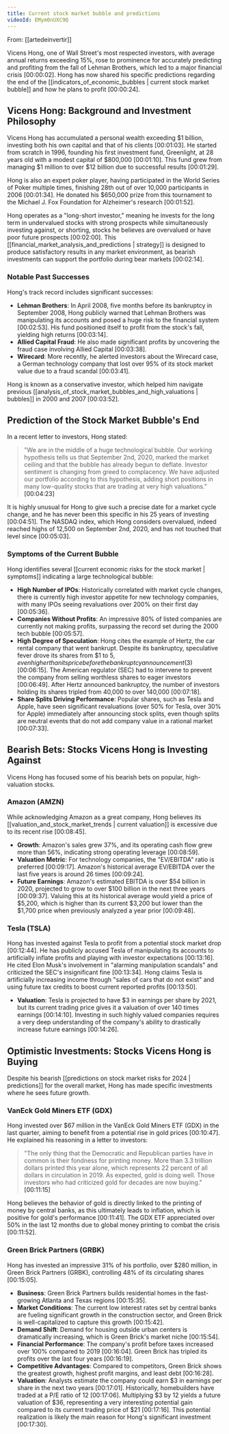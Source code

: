 ```yaml
---
title: Current stock market bubble and predictions
videoId: EMym0nUXC9Q
---
```


From: [[artedeinvertir]] <br/> 

Vicens Hong, one of Wall Street's most respected investors, with average annual returns exceeding 15%, rose to prominence for accurately predicting and profiting from the fall of Lehman Brothers, which led to a major financial crisis <a class="yt-timestamp" data-t="00:00:02">[00:00:02]</a>. Hong has now shared his specific predictions regarding the end of the [[indicators_of_economic_bubbles | current stock market bubble]] and how he plans to profit <a class="yt-timestamp" data-t="00:00:24">[00:00:24]</a>.

## Vicens Hong: Background and Investment Philosophy

Vicens Hong has accumulated a personal wealth exceeding $1 billion, investing both his own capital and that of his clients <a class="yt-timestamp" data-t="00:01:03">[00:01:03]</a>. He started from scratch in 1996, founding his first investment fund, Greenlight, at 28 years old with a modest capital of $800,000 <a class="yt-timestamp" data-t="00:01:10">[00:01:10]</a>. This fund grew from managing $1 million to over $12 billion due to successful results <a class="yt-timestamp" data-t="00:01:29">[00:01:29]</a>.

Hong is also an expert poker player, having participated in the World Series of Poker multiple times, finishing 28th out of over 10,000 participants in 2006 <a class="yt-timestamp" data-t="00:01:34">[00:01:34]</a>. He donated his $650,000 prize from this tournament to the Michael J. Fox Foundation for Alzheimer's research <a class="yt-timestamp" data-t="00:01:52">[00:01:52]</a>.

Hong operates as a "long-short investor," meaning he invests for the long term in undervalued stocks with strong prospects while simultaneously investing against, or shorting, stocks he believes are overvalued or have poor future prospects <a class="yt-timestamp" data-t="00:02:00">[00:02:00]</a>. This [[financial_market_analysis_and_predictions | strategy]] is designed to produce satisfactory results in any market environment, as bearish investments can support the portfolio during bear markets <a class="yt-timestamp" data-t="00:02:14">[00:02:14]</a>.

### Notable Past Successes

Hong's track record includes significant successes:
*   **Lehman Brothers**: In April 2008, five months before its bankruptcy in September 2008, Hong publicly warned that Lehman Brothers was manipulating its accounts and posed a huge risk to the financial system <a class="yt-timestamp" data-t="00:02:53">[00:02:53]</a>. His fund positioned itself to profit from the stock's fall, yielding high returns <a class="yt-timestamp" data-t="00:03:14">[00:03:14]</a>.
*   **Allied Capital Fraud**: He also made significant profits by uncovering the fraud case involving Allied Capital <a class="yt-timestamp" data-t="00:03:38">[00:03:38]</a>.
*   **Wirecard**: More recently, he alerted investors about the Wirecard case, a German technology company that lost over 95% of its stock market value due to a fraud scandal <a class="yt-timestamp" data-t="00:03:41">[00:03:41]</a>.

Hong is known as a conservative investor, which helped him navigate previous [[analysis_of_stock_market_bubbles_and_high_valuations | bubbles]] in 2000 and 2007 <a class="yt-timestamp" data-t="00:03:52">[00:03:52]</a>.

## Prediction of the Stock Market Bubble's End

In a recent letter to investors, Hong stated:
> "We are in the middle of a huge technological bubble. Our working hypothesis tells us that September 2nd, 2020, marked the market ceiling and that the bubble has already begun to deflate. Investor sentiment is changing from greed to complacency. We have adjusted our portfolio according to this hypothesis, adding short positions in many low-quality stocks that are trading at very high valuations." <a class="yt-timestamp" data-t="00:04:23">[00:04:23]</a>

It is highly unusual for Hong to give such a precise date for a market cycle change, and he has never been this specific in his 25 years of investing <a class="yt-timestamp" data-t="00:04:51">[00:04:51]</a>. The NASDAQ index, which Hong considers overvalued, indeed reached highs of 12,500 on September 2nd, 2020, and has not touched that level since <a class="yt-timestamp" data-t="00:05:03">[00:05:03]</a>.

### Symptoms of the Current Bubble

Hong identifies several [[current economic risks for the stock market | symptoms]] indicating a large technological bubble:

*   **High Number of IPOs**: Historically correlated with market cycle changes, there is currently high investor appetite for new technology companies, with many IPOs seeing revaluations over 200% on their first day <a class="yt-timestamp" data-t="00:05:36">[00:05:36]</a>.
*   **Companies Without Profits**: An impressive 80% of listed companies are currently not making profits, surpassing the record set during the 2000 tech bubble <a class="yt-timestamp" data-t="00:05:57">[00:05:57]</a>.
*   **High Degree of Speculation**: Hong cites the example of Hertz, the car rental company that went bankrupt. Despite its bankruptcy, speculative fever drove its shares from $1 to $5, even higher than its price before the bankruptcy announcement ($3) <a class="yt-timestamp" data-t="00:06:15">[00:06:15]</a>. The American regulator (SEC) had to intervene to prevent the company from selling worthless shares to eager investors <a class="yt-timestamp" data-t="00:06:49">[00:06:49]</a>. After Hertz announced bankruptcy, the number of investors holding its shares tripled from 40,000 to over 140,000 <a class="yt-timestamp" data-t="00:07:18">[00:07:18]</a>.
*   **Share Splits Driving Performance**: Popular shares, such as Tesla and Apple, have seen significant revaluations (over 50% for Tesla, over 30% for Apple) immediately after announcing stock splits, even though splits are neutral events that do not add company value in a rational market <a class="yt-timestamp" data-t="00:07:33">[00:07:33]</a>.

## Bearish Bets: Stocks Vicens Hong is Investing Against

Vicens Hong has focused some of his bearish bets on popular, high-valuation stocks.

### Amazon (AMZN)

While acknowledging Amazon as a great company, Hong believes its [[valuation_and_stock_market_trends | current valuation]] is excessive due to its recent rise <a class="yt-timestamp" data-t="00:08:45">[00:08:45]</a>.
*   **Growth**: Amazon's sales grew 37%, and its operating cash flow grew more than 56%, indicating strong operating leverage <a class="yt-timestamp" data-t="00:08:59">[00:08:59]</a>.
*   **Valuation Metric**: For technology companies, the "EV/EBITDA" ratio is preferred <a class="yt-timestamp" data-t="00:09:17">[00:09:17]</a>. Amazon's historical average EV/EBITDA over the last five years is around 26 times <a class="yt-timestamp" data-t="00:09:24">[00:09:24]</a>.
*   **Future Earnings**: Amazon's estimated EBITDA is over $54 billion in 2020, projected to grow to over $100 billion in the next three years <a class="yt-timestamp" data-t="00:09:37">[00:09:37]</a>. Valuing this at its historical average would yield a price of $5,200, which is higher than its current $3,200 but lower than the $1,700 price when previously analyzed a year prior <a class="yt-timestamp" data-t="00:09:48">[00:09:48]</a>.

### Tesla (TSLA)

Hong has invested against Tesla to profit from a potential stock market drop <a class="yt-timestamp" data-t="00:12:44">[00:12:44]</a>. He has publicly accused Tesla of manipulating its accounts to artificially inflate profits and playing with investor expectations <a class="yt-timestamp" data-t="00:13:16">[00:13:16]</a>. He cited Elon Musk's involvement in "alarming manipulation scandals" and criticized the SEC's insignificant fine <a class="yt-timestamp" data-t="00:13:34">[00:13:34]</a>. Hong claims Tesla is artificially increasing income through "sales of cars that do not exist" and using future tax credits to boost current reported profits <a class="yt-timestamp" data-t="00:13:50">[00:13:50]</a>.
*   **Valuation**: Tesla is projected to have $3 in earnings per share by 2021, but its current trading price gives it a valuation of over 140 times earnings <a class="yt-timestamp" data-t="00:14:10">[00:14:10]</a>. Investing in such highly valued companies requires a very deep understanding of the company's ability to drastically increase future earnings <a class="yt-timestamp" data-t="00:14:26">[00:14:26]</a>.

## Optimistic Investments: Stocks Vicens Hong is Buying

Despite his bearish [[predictions on stock market risks for 2024 | predictions]] for the overall market, Hong has made specific investments where he sees future growth.

### VanEck Gold Miners ETF (GDX)

Hong invested over $67 million in the VanEck Gold Miners ETF (GDX) in the last quarter, aiming to benefit from a potential rise in gold prices <a class="yt-timestamp" data-t="00:10:47">[00:10:47]</a>. He explained his reasoning in a letter to investors:
> "The only thing that the Democratic and Republican parties have in common is their fondness for printing money. More than 3.3 trillion dollars printed this year alone, which represents 22 percent of all dollars in circulation in 2019. As expected, gold is doing well. Those investors who had criticized gold for decades are now buying." <a class="yt-timestamp" data-t="00:11:15">[00:11:15]</a>

Hong believes the behavior of gold is directly linked to the printing of money by central banks, as this ultimately leads to inflation, which is positive for gold's performance <a class="yt-timestamp" data-t="00:11:41">[00:11:41]</a>. The GDX ETF appreciated over 50% in the last 12 months due to global money printing to combat the crisis <a class="yt-timestamp" data-t="00:11:52">[00:11:52]</a>.

### Green Brick Partners (GRBK)

Hong has invested an impressive 31% of his portfolio, over $280 million, in Green Brick Partners (GRBK), controlling 48% of its circulating shares <a class="yt-timestamp" data-t="00:15:05">[00:15:05]</a>.
*   **Business**: Green Brick Partners builds residential homes in the fast-growing Atlanta and Texas regions <a class="yt-timestamp" data-t="00:15:35">[00:15:35]</a>.
*   **Market Conditions**: The current low interest rates set by central banks are fueling significant growth in the construction sector, and Green Brick is well-capitalized to capture this growth <a class="yt-timestamp" data-t="00:15:42">[00:15:42]</a>.
*   **Demand Shift**: Demand for housing outside urban centers is dramatically increasing, which is Green Brick's market niche <a class="yt-timestamp" data-t="00:15:54">[00:15:54]</a>.
*   **Financial Performance**: The company's profit before taxes increased over 100% compared to 2019 <a class="yt-timestamp" data-t="00:16:04">[00:16:04]</a>. Green Brick has tripled its profits over the last four years <a class="yt-timestamp" data-t="00:16:19">[00:16:19]</a>.
*   **Competitive Advantages**: Compared to competitors, Green Brick shows the greatest growth, highest profit margins, and least debt <a class="yt-timestamp" data-t="00:16:28">[00:16:28]</a>.
*   **Valuation**: Analysts estimate the company could earn $3 in earnings per share in the next two years <a class="yt-timestamp" data-t="00:17:01">[00:17:01]</a>. Historically, homebuilders have traded at a P/E ratio of 12 <a class="yt-timestamp" data-t="00:17:06">[00:17:06]</a>. Multiplying $3 by 12 yields a future valuation of $36, representing a very interesting potential gain compared to its current trading price of $21 <a class="yt-timestamp" data-t="00:17:16">[00:17:16]</a>. This potential realization is likely the main reason for Hong's significant investment <a class="yt-timestamp" data-t="00:17:30">[00:17:30]</a>.